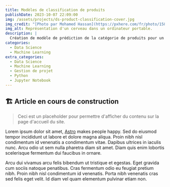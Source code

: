 ```yaml
---
title: Modèles de classification de produits
publishDate: 2023-10-07 22:09:00
img: /assets/projects/ds-product-classification-cover.jpg
img_credit: "[Photo par Mohamed Hassan](https://pxhere.com/fr/photo/1584997)"
img_alt: Représentation d'un cerveau dans un ordinateur portable.
description: |
  Création de modèle de prédiction de la catégorie de produits pour un site e-commerce.
categories:
  - Data Science
  - Machine Learning
extra_categories:
  - Data Science
  - Machine Learning
  - Gestion de projet
  - Python
  - Jupyter Notebook
---
```


## 🏗️ Article en cours de construction

> Ceci est un placeholder pour permettre d'afficher du contenu sur la page d'accueil du site.

Lorem ipsum dolor sit amet, <a href="https://astro.build/">Astro</a> makes people happy. Sed do eiusmod tempor incididunt ut labore et dolore magna aliqua. Proin nibh nisl condimentum id venenatis a condimentum vitae. Dapibus ultrices in iaculis nunc. Arcu odio ut sem nulla pharetra diam sit amet. Diam quis enim lobortis scelerisque fermentum dui faucibus in ornare.

Arcu dui vivamus arcu felis bibendum ut tristique et egestas. Eget gravida cum sociis natoque penatibus. Cras fermentum odio eu feugiat pretium nibh. Proin nibh nisl condimentum id venenatis. Porta nibh venenatis cras sed felis eget velit. Id diam vel quam elementum pulvinar etiam non.
